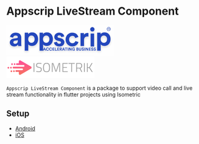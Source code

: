 # Appscrip LiveStream Component

[![Appscrip](./assets/logo/appscrip.png)](https://appscrip.com/)
[![isometrik.io](./assets/logo/isometrik.png)](https://isometrik.io/)

`Appscrip LiveStream Component` is a package to support video call and live stream functionality in flutter projects using Isometric

## Setup

- [Android](./README_android.md)
- [iOS](./README_ios.md)
<!-- - [Web](./README_web.md) -->
